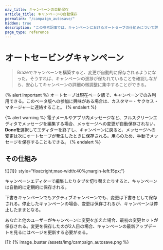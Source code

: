 ```yaml
---
nav_title: キャンペーンの自動保存
article_title: キャンペーンの自動保存
permalink: "/campaign_autosave/"
hidden: true
description: "この参考記事では、キャンペーンにおけるオートセーブの仕組みについて詳しく解説している。"
page_type: reference
---
```


# オートセービングキャンペーン

> Brazeでキャンペーンを構築すると、変更が自動的に保存されるようになった。そうすれば、キャンペーンの進捗が保たれていることを確認しながら、安心してキャンペーンの詳細の微調整に集中することができる。

{% alert important %}
オートセーブは現在ベータ版で、キャンペーンでのみ利用できる。このベータ版への参加に興味がある場合は、カスタマー・サクセス・マネージャーに連絡すること。
{% endalert %}

{% alert warning %}
電子メールやアプリ内メッセージなど、フルスクリーンエディタでメッセージを編集する場合、メッセージへの変更が自動保存されない。**Doneを**選択してエディターを終了し、キャンペーンに戻ると、メッセージへの変更は次にオートセーブが発生したときに保存される。用心のため、手動でメッセージを保存することもできる。
{% endalert %}

## その仕組み

![][1]{: style="float:right;max-width:40%;margin-left:15px;"}

キャンペーンエディターで編集したりタブを切り替えたりすると、キャンペーンは自動的に定期的に保存される。

下書きキャンペーンでもアクティブキャンペーンでも、変更は下書きとして保存される。停止したキャンペーンの場合、変更は保存されるが、キャンペーンは停止したままとなる。

あなたと他のユーザーがキャンペーンに変更を加えた場合、最初の変更セットが保存される。変更を保存したのが2人目の場合、キャンペーンの最新アップデートを見るにはページを更新する必要がある。

[1]: {% image_buster /assets/img/campaign_autosave.png %}
